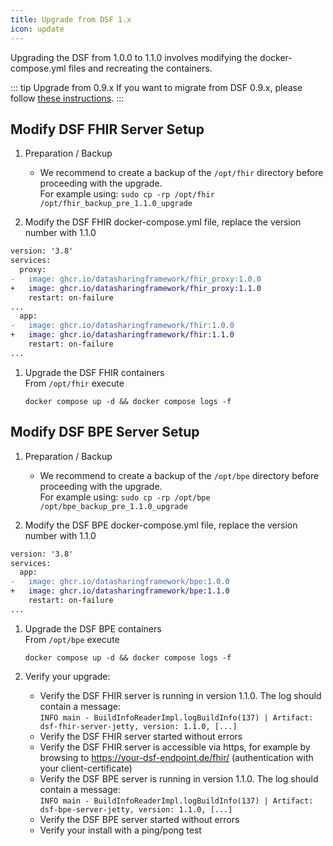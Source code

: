 ```yaml
---
title: Upgrade from DSF 1.x
icon: update
---
```


Upgrading the DSF from 1.0.0 to 1.1.0 involves modifying the docker-compose.yml files and recreating the containers.


::: tip Upgrade from 0.9.x
If you want to migrate from DSF 0.9.x, please follow [these instructions](upgrade-from-0).
:::

## Modify DSF FHIR Server Setup
1. Preparation / Backup
    * We recommend to create a backup of the `/opt/fhir` directory before proceeding with the upgrade.  
    For example using: `sudo cp -rp /opt/fhir /opt/fhir_backup_pre_1.1.0_upgrade`

1. Modify the DSF FHIR docker-compose.yml file, replace the version number with 1.1.0
```diff
version: '3.8'
services:
  proxy:
-   image: ghcr.io/datasharingframework/fhir_proxy:1.0.0
+   image: ghcr.io/datasharingframework/fhir_proxy:1.1.0
    restart: on-failure
...
  app:
-   image: ghcr.io/datasharingframework/fhir:1.0.0
+   image: ghcr.io/datasharingframework/fhir:1.1.0
    restart: on-failure
...
```

1. Upgrade the DSF FHIR containers  
    From `/opt/fhir` execute  
    ```
    docker compose up -d && docker compose logs -f
    ```

## Modify DSF BPE Server Setup
1. Preparation / Backup
    * We recommend to create a backup of the `/opt/bpe` directory before proceeding with the upgrade.  
    For example using: `sudo cp -rp /opt/bpe /opt/bpe_backup_pre_1.1.0_upgrade`

1. Modify the DSF BPE docker-compose.yml file, replace the version number with 1.1.0
```diff
version: '3.8'
services:
  app:
-   image: ghcr.io/datasharingframework/bpe:1.0.0
+   image: ghcr.io/datasharingframework/bpe:1.1.0
    restart: on-failure
...
```

1. Upgrade the DSF BPE containers  
    From `/opt/bpe` execute  
    ```
    docker compose up -d && docker compose logs -f
    ```

1. Verify your upgrade:
    * Verify the DSF FHIR server is running in version 1.1.0. The log should contain a message:  
        `INFO main - BuildInfoReaderImpl.logBuildInfo(137) | Artifact: dsf-fhir-server-jetty, version: 1.1.0, [...]`
    * Verify the DSF FHIR server started without errors
    * Verify the DSF FHIR server is accessible via https, for example by browsing to https://your-dsf-endpoint.de/fhir/ (authentication with your client-certificate)
    * Verify the DSF BPE server is running in version 1.1.0. The log should contain a message:  
        `INFO main - BuildInfoReaderImpl.logBuildInfo(137) | Artifact: dsf-bpe-server-jetty, version: 1.1.0, [...]`
    * Verify the DSF BPE server started without errors
    * Verify your install with a ping/pong test  
